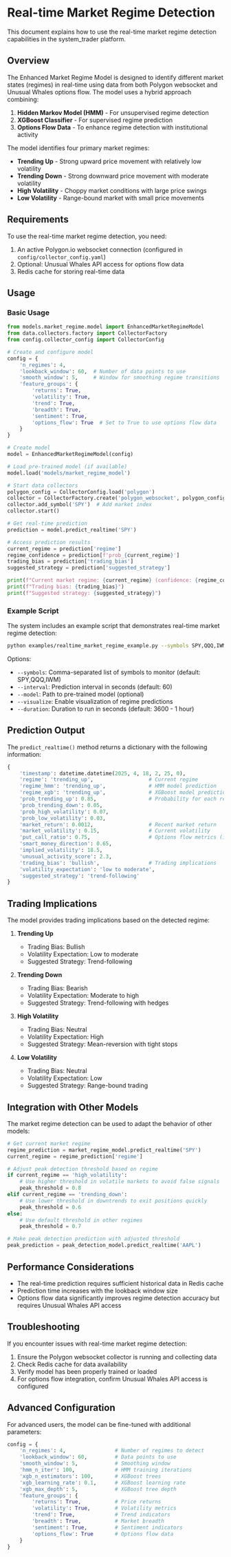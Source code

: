 # Real-time Market Regime Detection

This document explains how to use the real-time market regime detection capabilities in the system_trader platform.

## Overview

The Enhanced Market Regime Model is designed to identify different market states (regimes) in real-time using data from both Polygon websocket and Unusual Whales options flow. The model uses a hybrid approach combining:

1. **Hidden Markov Model (HMM)** - For unsupervised regime detection
2. **XGBoost Classifier** - For supervised regime prediction
3. **Options Flow Data** - To enhance regime detection with institutional activity

The model identifies four primary market regimes:
- **Trending Up** - Strong upward price movement with relatively low volatility
- **Trending Down** - Strong downward price movement with moderate volatility
- **High Volatility** - Choppy market conditions with large price swings
- **Low Volatility** - Range-bound market with small price movements

## Requirements

To use the real-time market regime detection, you need:

1. An active Polygon.io websocket connection (configured in `config/collector_config.yaml`)
2. Optional: Unusual Whales API access for options flow data
3. Redis cache for storing real-time data

## Usage

### Basic Usage

```python
from models.market_regime.model import EnhancedMarketRegimeModel
from data.collectors.factory import CollectorFactory
from config.collector_config import CollectorConfig

# Create and configure model
config = {
    'n_regimes': 4,
    'lookback_window': 60,  # Number of data points to use
    'smooth_window': 5,     # Window for smoothing regime transitions
    'feature_groups': {
        'returns': True,
        'volatility': True,
        'trend': True,
        'breadth': True,
        'sentiment': True,
        'options_flow': True  # Set to True to use options flow data
    }
}

# Create model
model = EnhancedMarketRegimeModel(config)

# Load pre-trained model (if available)
model.load('models/market_regime_model')

# Start data collectors
polygon_config = CollectorConfig.load('polygon')
collector = CollectorFactory.create('polygon_websocket', polygon_config)
collector.add_symbol('SPY')  # Add market index
collector.start()

# Get real-time prediction
prediction = model.predict_realtime('SPY')

# Access prediction results
current_regime = prediction['regime']
regime_confidence = prediction[f'prob_{current_regime}']
trading_bias = prediction['trading_bias']
suggested_strategy = prediction['suggested_strategy']

print(f"Current market regime: {current_regime} (confidence: {regime_confidence:.2f})")
print(f"Trading bias: {trading_bias}")
print(f"Suggested strategy: {suggested_strategy}")
```

### Example Script

The system includes an example script that demonstrates real-time market regime detection:

```bash
python examples/realtime_market_regime_example.py --symbols SPY,QQQ,IWM --interval 60 --visualize
```

Options:
- `--symbols`: Comma-separated list of symbols to monitor (default: SPY,QQQ,IWM)
- `--interval`: Prediction interval in seconds (default: 60)
- `--model`: Path to pre-trained model (optional)
- `--visualize`: Enable visualization of regime predictions
- `--duration`: Duration to run in seconds (default: 3600 - 1 hour)

## Prediction Output

The `predict_realtime()` method returns a dictionary with the following information:

```python
{
    'timestamp': datetime.datetime(2025, 4, 18, 2, 25, 0),
    'regime': 'trending_up',                  # Current regime
    'regime_hmm': 'trending_up',              # HMM model prediction
    'regime_xgb': 'trending_up',              # XGBoost model prediction
    'prob_trending_up': 0.85,                 # Probability for each regime
    'prob_trending_down': 0.05,
    'prob_high_volatility': 0.07,
    'prob_low_volatility': 0.03,
    'market_return': 0.0012,                  # Recent market return
    'market_volatility': 0.15,                # Current volatility
    'put_call_ratio': 0.75,                   # Options flow metrics (if available)
    'smart_money_direction': 0.65,
    'implied_volatility': 18.5,
    'unusual_activity_score': 2.3,
    'trading_bias': 'bullish',                # Trading implications
    'volatility_expectation': 'low to moderate',
    'suggested_strategy': 'trend-following'
}
```

## Trading Implications

The model provides trading implications based on the detected regime:

1. **Trending Up**
   - Trading Bias: Bullish
   - Volatility Expectation: Low to moderate
   - Suggested Strategy: Trend-following

2. **Trending Down**
   - Trading Bias: Bearish
   - Volatility Expectation: Moderate to high
   - Suggested Strategy: Trend-following with hedges

3. **High Volatility**
   - Trading Bias: Neutral
   - Volatility Expectation: High
   - Suggested Strategy: Mean-reversion with tight stops

4. **Low Volatility**
   - Trading Bias: Neutral
   - Volatility Expectation: Low
   - Suggested Strategy: Range-bound trading

## Integration with Other Models

The market regime detection can be used to adapt the behavior of other models:

```python
# Get current market regime
regime_prediction = market_regime_model.predict_realtime('SPY')
current_regime = regime_prediction['regime']

# Adjust peak detection threshold based on regime
if current_regime == 'high_volatility':
    # Use higher threshold in volatile markets to avoid false signals
    peak_threshold = 0.8
elif current_regime == 'trending_down':
    # Use lower threshold in downtrends to exit positions quickly
    peak_threshold = 0.6
else:
    # Use default threshold in other regimes
    peak_threshold = 0.7

# Make peak detection prediction with adjusted threshold
peak_prediction = peak_detection_model.predict_realtime('AAPL')
```

## Performance Considerations

- The real-time prediction requires sufficient historical data in Redis cache
- Prediction time increases with the lookback window size
- Options flow data significantly improves regime detection accuracy but requires Unusual Whales API access

## Troubleshooting

If you encounter issues with real-time market regime detection:

1. Ensure the Polygon websocket collector is running and collecting data
2. Check Redis cache for data availability
3. Verify model has been properly trained or loaded
4. For options flow integration, confirm Unusual Whales API access is configured

## Advanced Configuration

For advanced users, the model can be fine-tuned with additional parameters:

```python
config = {
    'n_regimes': 4,                # Number of regimes to detect
    'lookback_window': 60,         # Data points to use
    'smooth_window': 5,            # Smoothing window
    'hmm_n_iter': 100,             # HMM training iterations
    'xgb_n_estimators': 100,       # XGBoost trees
    'xgb_learning_rate': 0.1,      # XGBoost learning rate
    'xgb_max_depth': 5,            # XGBoost tree depth
    'feature_groups': {
        'returns': True,           # Price returns
        'volatility': True,        # Volatility metrics
        'trend': True,             # Trend indicators
        'breadth': True,           # Market breadth
        'sentiment': True,         # Sentiment indicators
        'options_flow': True       # Options flow data
    }
}
